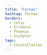 ```yaml
---
title: "Fornax"
hashtag: fornax
borders:
  - Cetus
  - Eridanus
  - Phoenix
  - Sculptor
tags:
  - Constellation
---
```

